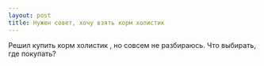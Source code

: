 ```yaml
---
layout: post 
title: Нужен совет, хочу взять корм холистик  
--- 
```

Решил купить корм холистик , но совсем не разбираюсь. Что выбирать, где покупать?